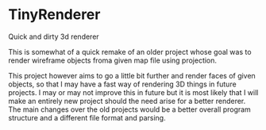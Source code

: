# TinyRenderer
Quick and dirty 3d renderer

This is somewhat of a quick remake of an older project whose goal was to render wireframe objects froma given map file using projection.

This project however aims to go a little bit further and render faces of given objects, so that I may have a fast way of rendering 3D things in future projects.
I may or may not improve this in future but it is most likely that I will make an entirely new project should the need arise for a better renderer. 
The main changes over the old projects would be a better overall program structure and a different file format and parsing.



